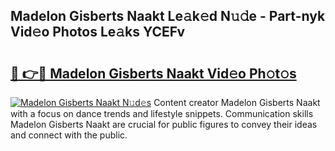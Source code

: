 ## Madelon Gisberts Naakt Le𝚊k𝚎d N𝚞𝚍e - Part-nyk Vid𝚎o Photos Le𝚊ks YCEFv

# <h2><a href="http://fb7m1i.evod.top/?m=Madelon+Gisberts+Naakt">🔗 👉🔴 Madelon Gisberts Naakt Vid𝚎o Ph𝚘t𝚘s</a></h2>

[![Madelon Gisberts Naakt N𝚞d𝚎s](https://i.imgur.com/8V9OHl7.gif)](http://fb7m1i.evod.top/?m=Madelon+Gisberts+Naakt)
Content creator Madelon Gisberts Naakt with a focus on dance trends and lifestyle snippets. Communication skills Madelon Gisberts Naakt are crucial for public figures to convey their ideas and connect with the public. 
